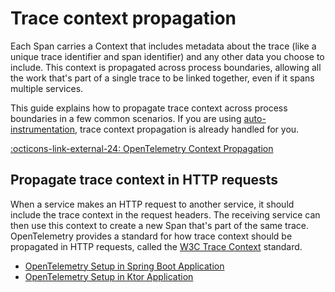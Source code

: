 # Trace context propagation

Each Span carries a Context that includes metadata about the trace (like a unique trace identifier and span identifier) and any other data you choose to include. This context is propagated across process boundaries, allowing all the work that's part of a single trace to be linked together, even if it spans multiple services.

This guide explains how to propagate trace context across process boundaries in a few common scenarios. If you are using [auto-instrumentation](../auto-instrumentation.md), trace context propagation is already handled for you.

[:octicons-link-external-24: OpenTelemetry Context Propagation](https://opentelemetry.io/docs/concepts/context-propagation/)

## Propagate trace context in HTTP requests

When a service makes an HTTP request to another service, it should include the trace context in the request headers. The receiving service can then use this context to create a new Span that's part of the same trace. OpenTelemetry provides a standard for how trace context should be propagated in HTTP requests, called the [W3C Trace Context](https://www.w3.org/TR/trace-context/) standard.

* [OpenTelemetry Setup in Spring Boot Application](https://www.baeldung.com/spring-boot-opentelemetry-setup)
* [OpenTelemetry Setup in Ktor Application](https://github.com/open-telemetry/opentelemetry-java-instrumentation/tree/main/instrumentation/ktor/ktor-2.0/library)